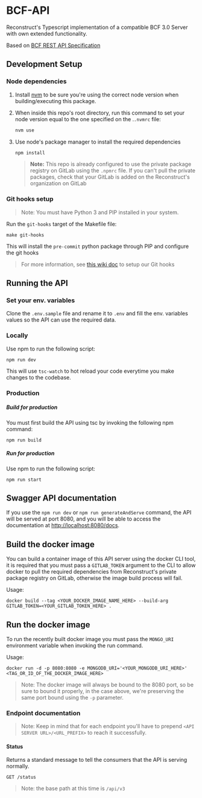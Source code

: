 # BCF-API
Reconstruct's Typescript implementation of a compatible BCF 3.0 Server with own extended functionality.

Based on [BCF REST API Specification](https://github.com/buildingSMART/BCF-API)

## Development Setup

### Node dependencies

1) Install [nvm](https://github.com/nvm-sh/nvm) to be sure you're using the correct node version when building/executing this package.

2) When inside this repo's root directory, run this command to set your node version equal to the one specified on the .`.nvmrc` file:

    ```bash
    nvm use
    ```

3) Use node's package manager to install the required dependencies

    ```bash
    npm install
    ```

   > **Note:**
   > This repo is already configured to use the private package registry on GitLab using the `.npmrc` file.
   > If you can't pull the private packages, check that your GitLab is added on the Reconstruct's organization on GitLab

### Git hooks setup

> Note: You must have Python 3 and PIP installed in your system.

Run the `git-hooks` target of the Makefile file:

```
make git-hooks
```

This will install the `pre-commit` python package through PIP and configure the git hooks

> For more information, see [this wiki doc](https://wiki.reconstructinc.com/en/engineering/data-platform/applications/git-hooks) to setup our Git hooks

## Running the API

### Set your env. variables

Clone the `.env.sample` file and rename it to `.env` and fill the env. variables values so the API can use the required data.

### Locally

Use npm to run the following script:

```
npm run dev
```

This will use `tsc-watch` to hot reload your code everytime you make changes to the codebase.

### Production

##### Build for production

You must first build the API using tsc by invoking the following npm command:

```
npm run build
```

##### Run for production

Use npm to run the following script:

```
npm run start
```

## Swagger API documentation

If you use the `npm run dev` or `npm run generateAndServe` command, the API 
will be served at port 8080, and you will be able to access the 
documentation at [http://localhost:8080/docs](http://localhost:8080/docs).

## Build the docker image

You can build a container image of this API server using the docker CLI tool, it is required that you must 
pass a `GITLAB_TOKEN` argument to the CLI to allow docker to pull the required dependencies from 
Reconstruct's private package registry on GitLab, otherwise the image build process will fail.

Usage:
```
docker build --tag <YOUR_DOCKER_IMAGE_NAME_HERE> --build-arg GITLAB_TOKEN=<YOUR_GITLAB_TOKEN_HERE> .
```

## Run the docker image

To run the recently built docker image you must pass the `MONGO_URI` environment variable when invoking the run command.

Usage:
```
docker run -d -p 8080:8080 -e MONGODB_URI='<YOUR_MONGODB_URI_HERE>' <TAG_OR_ID_OF_THE_DOCKER_IMAGE_HERE> 
```

> Note: The docker image will always be bound to the 8080 port, so be sure to bound it properly, in the case above, we're preserving the same port bound using the `-p` parameter.

### Endpoint documentation

> Note: Keep in mind that for each endpoint you'll have to prepend `<API SERVER URL>/<URL_PREFIX>` to reach it successfully.

#### Status

Returns a standard message to tell the consumers that the API is serving normally.

```http
GET /status
```
> Note: the base path at this time is `/api/v3`
